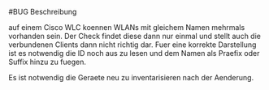 #BUG Beschreibung

auf einem Cisco WLC koennen WLANs mit gleichem Namen mehrmals vorhanden sein. Der Check findet diese dann nur einmal und stellt auch 
die verbundenen Clients dann nicht richtig dar. Fuer eine korrekte Darstellung ist es notwendig die ID noch aus zu lesen und dem Namen
als Praefix oder Suffix hinzu zu fuegen.

Es ist notwendig die Geraete neu zu inventarisieren nach der Aenderung.